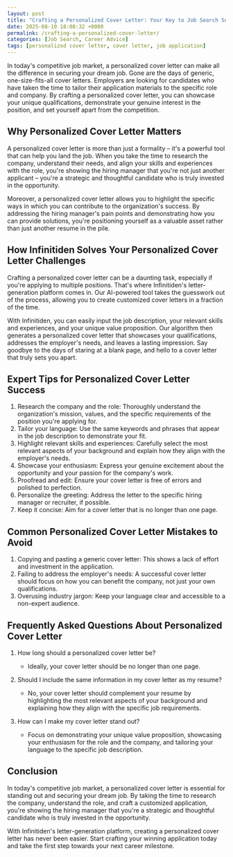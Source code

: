 ```yaml
---
layout: post
title: "Crafting a Personalized Cover Letter: Your Key to Job Search Success"
date: 2025-08-10 18:08:32 +0000
permalink: /crafting-a-personalized-cover-letter/
categories: [Job Search, Career Advice]
tags: [personalized cover letter, cover letter, job application]
---
```


In today's competitive job market, a personalized cover letter can make all the difference in securing your dream job. Gone are the days of generic, one-size-fits-all cover letters. Employers are looking for candidates who have taken the time to tailor their application materials to the specific role and company. By crafting a personalized cover letter, you can showcase your unique qualifications, demonstrate your genuine interest in the position, and set yourself apart from the competition.

## Why Personalized Cover Letter Matters

A personalized cover letter is more than just a formality – it's a powerful tool that can help you land the job. When you take the time to research the company, understand their needs, and align your skills and experiences with the role, you're showing the hiring manager that you're not just another applicant – you're a strategic and thoughtful candidate who is truly invested in the opportunity.

Moreover, a personalized cover letter allows you to highlight the specific ways in which you can contribute to the organization's success. By addressing the hiring manager's pain points and demonstrating how you can provide solutions, you're positioning yourself as a valuable asset rather than just another resume in the pile.

## How Infinitiden Solves Your Personalized Cover Letter Challenges

Crafting a personalized cover letter can be a daunting task, especially if you're applying to multiple positions. That's where Infinitiden's letter-generation platform comes in. Our AI-powered tool takes the guesswork out of the process, allowing you to create customized cover letters in a fraction of the time.

With Infinitiden, you can easily input the job description, your relevant skills and experiences, and your unique value proposition. Our algorithm then generates a personalized cover letter that showcases your qualifications, addresses the employer's needs, and leaves a lasting impression. Say goodbye to the days of staring at a blank page, and hello to a cover letter that truly sets you apart.

## Expert Tips for Personalized Cover Letter Success

1. Research the company and the role: Thoroughly understand the organization's mission, values, and the specific requirements of the position you're applying for.
2. Tailor your language: Use the same keywords and phrases that appear in the job description to demonstrate your fit.
3. Highlight relevant skills and experiences: Carefully select the most relevant aspects of your background and explain how they align with the employer's needs.
4. Showcase your enthusiasm: Express your genuine excitement about the opportunity and your passion for the company's work.
5. Proofread and edit: Ensure your cover letter is free of errors and polished to perfection.
6. Personalize the greeting: Address the letter to the specific hiring manager or recruiter, if possible.
7. Keep it concise: Aim for a cover letter that is no longer than one page.

## Common Personalized Cover Letter Mistakes to Avoid

1. Copying and pasting a generic cover letter: This shows a lack of effort and investment in the application.
2. Failing to address the employer's needs: A successful cover letter should focus on how you can benefit the company, not just your own qualifications.
3. Overusing industry jargon: Keep your language clear and accessible to a non-expert audience.

## Frequently Asked Questions About Personalized Cover Letter

1. How long should a personalized cover letter be?
   - Ideally, your cover letter should be no longer than one page.

2. Should I include the same information in my cover letter as my resume?
   - No, your cover letter should complement your resume by highlighting the most relevant aspects of your background and explaining how they align with the specific job requirements.

3. How can I make my cover letter stand out?
   - Focus on demonstrating your unique value proposition, showcasing your enthusiasm for the role and the company, and tailoring your language to the specific job description.

## Conclusion

In today's competitive job market, a personalized cover letter is essential for standing out and securing your dream job. By taking the time to research the company, understand the role, and craft a customized application, you're showing the hiring manager that you're a strategic and thoughtful candidate who is truly invested in the opportunity.

With Infinitiden's letter-generation platform, creating a personalized cover letter has never been easier. Start crafting your winning application today and take the first step towards your next career milestone.